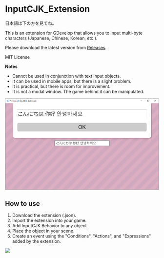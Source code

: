 # InputCJK_Extension
日本語は下の方を見てね。

This is an extension for GDevelop that allows you to input multi-byte characters (Japanese, Chinese, Korean, etc.).

Please download the latest version from [Releases](https://github.com/PANDAKO-GitHub/InputCJK_Extension/releases).

MIT License

**Notes**
- Cannot be used in conjunction with text input objects.
- It can be used in mobile apps, but there is a slight problem.
- It is practical, but there is room for improvement.
- It is not a modal window. The game behind it can be manipulated.

![](https://github.com/PANDAKO-GitHub/InputCJK_Extension/blob/main/img/img01.png)

## How to use
1. Download the extension (.json).
2. Import the extension into your game.
3. Add InputCJK Behavior to any object.
4. Place the object in your scene.
5. Create an event using the "Conditions", "Actions", and "Expressions" added by the extension.

![](https://github.com/PANDAKO-GitHub/InputCJK_Extension/blob/main/img/img02.png)
